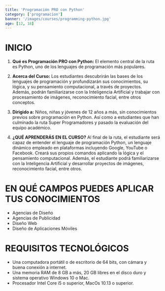 ```yaml
---
title: 'Programación PRO con Python'
category: ['programacion']
banner: '/images/courses/programming-python.jpg'
age: [12, 18]
---
```


# INICIO

1. **Qué es Programación PRO con Python:** El elemento central de la ruta es Python, uno de los lenguajes de programación más populares.

2. **Acerca del Curso:** Los estudiantes descubrirán las bases de los lenguajes de programación y profundizarán sus conocimientos, su lógica, y su pensamiento computacional, a través de proyectos. Además, podrán familiarizarse con la Inteligencia Artificial y trabajar con procesamiento de imágenes, reconocimiento facial, entre otros conceptos.

3. **Dirigido a:** Niños, niñas y jóvenes de 12 años a más, sin conocimientos previos sobre programación en Python. Así como a estudiantes que han culminado la ruta Super Programadores y pasado la evaluación del equipo académico.
 
4. **¿QUÉ APRENDERÁS EN EL CURSO?** Al final de la ruta, el estudiante será capaz de entender el lenguaje de programación Python, un lenguaje dinámico empleado en plataformas incluyendo Google, YouTube o Facebook. Creará sus propios comandos aplicando la lógica y el pensamiento computacional. Además, el estudiante podrá familiarizarse con la Inteligencia Artificial y desarrollar proyectos de imágenes, reconocimiento facial, entre otros.

# EN QUÉ CAMPOS PUEDES APLICAR TUS CONOCIMIENTOS
- Agencias de Diseño
- Agencias de Publicidad
- Diseño Web
- Diseño de Aplicaciones Móviles

# REQUISITOS TECNOLÓGICOS

- Una computadora portátil o de escritorio de 64 bits, con cámara y buena conexión a internet.
- Una memoria RAM de 8 GB a más, 20 GB libres en el disco duro y sistema operativo Windows 10 o Mac.
- Procesador Intel Core i5 o superior, MacOs 10.13 o superior.